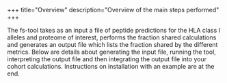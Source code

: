 +++
title="Overview"
description="Overview of the main steps performed"
+++

The fs-tool takes as an input a file of peptide predictions for the HLA class I alleles and proteome of
interest, performs the fraction shared calculations and generates an output file which lists the fraction
shared by the different metrics. Below are details about generating the input file, running the tool,
interpreting the output file and then integrating the output file into your cohort calculations.
Instructions on installation with an example are at the end.
